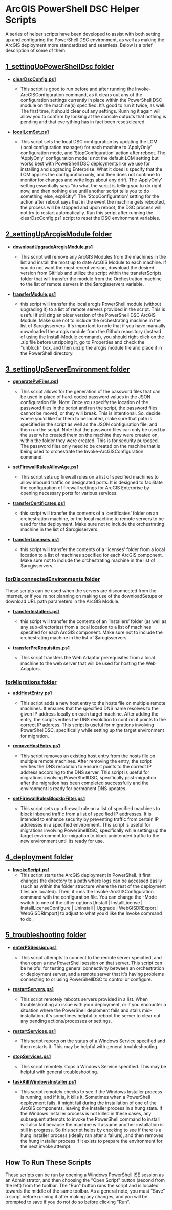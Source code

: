# ArcGIS PowerShell DSC Helper Scripts

A series of helper scripts have been developed to assist with both setting up and configuring the PowerShell DSC environment, as well as making the ArcGIS deployment more standardized and seamless. Below is a brief description of some of them:

## [1_settingUpPowerShellDsc folder](./1_settingUpPowerShellDsc/)

- [**clearDscConfig.ps1**](./1_settingUpPowerShellDsc/clearDscConfig.ps1)
    - This script is good to run before and after running the Invoke-ArcGISConfiguration command, as it clears out any of the configuration settings currently in place within the PowerShell DSC module on the machine(s) specified. It’s good to run it twice, as well. The first time, it should clear out any settings. Running it again will allow you to confirm by looking at the console outputs that nothing is pending and that everything has in fact been reset/cleared.

- [**localLcmSet.ps1**](./1_settingUpPowerShellDsc/localLcmSet.ps1)
    - This script sets the local DSC configuration by updating the LCM (local configuration manager) for each machine to ‘ApplyOnly’ configuration mode, and ‘StopConfiguration’ action after reboot. The ‘ApplyOnly’ configuration mode is not the default LCM setting but works best with PowerShell DSC deployments like we use for installing and upgrading Enterprise. What it does is specify that the LCM applies the configuration only, and then does not continue to monitor for changes and write logs about any drift. The ‘ApplyOnly’ setting essentially says “do what the script is telling you to do right now, and then nothing else until another script tells you to do something else, explicitly”. The ‘StopConfiguration’ setting for the action after reboot says that in the event the machine gets rebooted, the process will be stopped and upon reboot, the DSC process will not try to restart automatically.  Run this script after running the clearDscConfig.ps1 script to reset the DSC environment variables.

## [2_settingUpArcgisModule folder](./2_settingUpArcgisModule/)

-  [**downloadUpgradeArcgisModule.ps1**](./2_settingUpArcgisModule/downloadUpgradeArcgisModule.ps1)
    - This script will remove any ArcGIS Modules from the machines in the list and install the most up to date ArcGIS Module to each machine. If you do not want the most recent version, download the desired version from GitHub and utilize the script within the transferScripts folder that will transfer the module from the Orchestration machine to the list of remote servers in the $arcgisservers variable.

- [**transferModule.ps1**](./2_settingUpArcGISModule/transferModule.ps1)
    - this script will transfer the local arcgis PowerShell module (without upgrading it) to a list of remote servers provided in the script. This is useful if utilizing an older version of the PowerShell DSC ArcGIS Module. Make sure not to include the orchestrating machine in the list of $arcgisservers. It's important to note that if you have manually downloaded the arcgis module from the Github repository (instead of using the Install-Module command), you should right-click on the .zip file before unzipping it, go to Properties and check the "unblock" box, and then unzip the arcgis module file and place it in the PowerShell directory.

## [3_settingUpServerEnvironment folder](./3_settingUpServerEnvironment/)

- [**generatePwFiles.ps1**](./3_settingUpServerEnvironment/generatePwFiles.ps1)
    - This script allows for the generation of the password files that can be used in place of hard-coded password values in the JSON configuration file. Note: Once you specify the location of the password files in the script and run the script, the password files cannot be moved, or they will break. This is intentional. So, decide where you’d like for them to be located, make sure that path is specified in the script as well as the JSON configuration file, and then run the script. Note that the password files can only be used by the user who created them on the machine they were created on, within the folder they were created. This is for security purposed. The password files only need to be created on the machine that is being used to orchestrate the Invoke-ArcGISConfiguration command.

- [**setFirewallRulesAllowAge.ps1**](./3_settingUpServerEnvironment/setFirewallRulesAllowAge.ps1)
    - This script sets up firewall rules on a list of specified machines to allow inbound traffic on designated ports. It is designed to facilitate the configuration of firewall settings for ArcGIS Enterprise by opening necessary ports for various services.

- [**transferCertificates.ps1**](./3_settingUpServerEnvironment/transferCertificates.ps1)
    - this script will transfer the contents of a ‘certificates’ folder on an orchestration machine, or the local machine to remote servers to be used for the deployment. Make sure not to include the orchestrating machine in the list of $arcgisservers.

- [**transferLicenses.ps1**](./3_settingUpServerEnvironment/transferLicenses.ps1)
    - this script will transfer the contents of a ‘licenses’ folder from a local location to a list of machines specified for each ArcGIS component. Make sure not to include the orchestrating machine in the list of $arcgisservers.

### [forDisconnectedEnvironments folder](./3_settingUpServerEnvironment/forDisconnectedEnvironments)
These scripts can be used when the servers are disconnected from the internet, or if you're not planning on making use of the downloadSetups or download URL path parameters in the ArcGIS Module.

- [**transferInstallers.ps1**](./3_settingUpServerEnvironment/forDisconnectedEnvironments/transferInstallers.ps1)
    - this script will transfer the contents of an ‘installers’ folder (as well as any sub-directories) from a local location to a list of machines specified for each ArcGIS component. Make sure not to include the orchestrating machine in the list of $arcgisservers.

- [**transferPreRequisites.ps1**](./3_settingUpServerEnvironment/forDisconnectedEnvironments/transferPreRequisites.ps1)
    - This script transfers the Web Adaptor prerequisites from a local machine to the web server that will be used for hosting the Web Adaptors.

### [forMigrations folder](./3_settingUpServerEnvironment/forMigrations)

- [**addHostEntry.ps1**](./3_settingUpServerEnvironment/forMigrations/addHostEntry.ps1)
    - This script adds a new host entry to the hosts file on multiple remote machines. It ensures that the specified DNS name resolves to the given IP address locally on each target machine. After adding the entry, the script verifies the DNS resolution to confirm it points to the correct IP address.  This script is useful for migrations involving PowerShellDSC, specifically while setting up the target environment for migration.

- [**removeHostEntry.ps1**](./3_settingUpServerEnvironment/forMigrations/removeHostEntry.ps1)
    - This script removes an existing host entry from the hosts file on multiple remote machines. After removing the entry, the script verifies the DNS resolution to ensure it points to the correct IP address according to the DNS server.  This script is useful for migrations involving PowerShellDSC, specifically post-migration after the migration has been completed successfully and the environment is ready for permanent DNS updates.

- [**setFirewallRulesBlockIpFilter.ps1**](./3_settingUpServerEnvironment/forMigrations/setFirewallRulesBlockIpFilter.ps1)
    - This script sets up a firewall rule on a list of specified machines to block inbound traffic from a list of specified IP addresses. It is intended to enhance security by preventing traffic from certain IP addresses in a specified environment.  This script is useful for migrations involving PowerShellDSC, specifically while setting up the target environment for migration to block unintended traffic to the new environment until its ready for use.

## [4_deployment folder](./4_deployment/)

- [**InvokeScript.ps1**](./4_deployment/InvokeScript.ps1)
    - This script starts the ArcGIS deployment in PowerShell. It first changes the directory to a path where logs can be accessed easily (such as within the folder structure where the rest of the deployment files are located). Then, it runs the Invoke-ArcGISConfiguration command with the configuration file. You can change the -Mode switch to one of the other options \[Install | InstallLicense | InstallLicenseConfigure | Uninstall | Upgrade | WebGISDRExport | WebGISDRImport\] to adjust to what you’d like the Invoke command to do.

## [5_troubleshooting folder](./5_troubleshooting/)

- [**enterPSSession.ps1**](./5_troubleshooting/enterPSSession.ps1)
    - This script attempts to connect to the remote server specified, and then open a new PowerShell session on that server.  This script can be helpful for testing general connectivity between an orchestration or deployment server, and a remote server that it's having problems connecting to or using PowerShellDSC to control or configure.

- [**restartServers.ps1**](./5_troubleshooting/restartServers.ps1)
    - This script remotely reboots servers provided in a list.  When troubleshooting an issue with your deployment, or if you encounter a situation where the PowerShell deploment fails and stalls mid-installation, it's sometimes helpful to reboot the server to clear out any pending actions/processes or settings.

- [**restartServices.ps1**](./5_troubleshooting/restartServices.ps1)
    - This script reports on the status of a Windows Service specified and then restarts it.  This may be helpful with general troubleshooting.

- [**stopServices.ps1**](./5_troubleshooting/stopServices.ps1)
    - This script remotely stops a Windows Service specified.  This may be helpful with general troubleshooting.

- [**taskKillWindowsInstaller.ps1**](./5_troubleshooting/taskKillWindowsInstaller.ps1)
    - This script remotely checks to see if the Windows Installer process is running, and if it is, it kills it.  Sometimes when a PowerShell deployment fails, it might fail during the installation of one of the ArcGIS components, leaving the installer process in a hung state.  If the Windows Installer process is not killed in these cases, any subsequent attempts to invoke the PowerShell command to install will also fail because the machine will assume another installation is still in progress.  So this script helps by checking to see if there is a hung installer process (ideally ran after a failure), and then removes the hung installer process if it exists to prepare the environment for the next invoke attempt.


## **How To Run These Scripts**
These scripts can be run by opening a Windows PowerShell ISE session as an Administrator, and then choosing the "Open Script" button (second from the left) from the toolbar.  The "Run" button runs the script and is located towards the middle of the same toolbar.  As a general note, you must "Save" a script before running it after making any changes, and you will be prompted to save if you do not do so before clicking "Run".